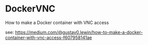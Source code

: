 # DockerVNC

How to make a Docker container with VNC access

see: <https://medium.com/@gustav0.lewin/how-to-make-a-docker-container-with-vnc-access-f607958141ae>
